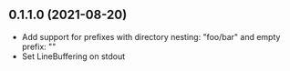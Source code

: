 ## 0.1.1.0 (2021-08-20)

  * Add support for prefixes with directory nesting: "foo/bar" and empty prefix: ""
  * Set LineBuffering on stdout
